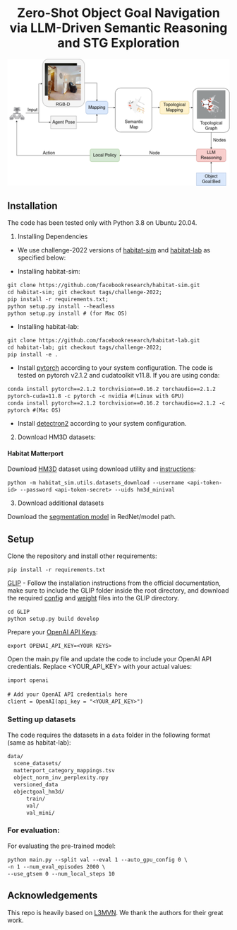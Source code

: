 <p align="center">
  <h1 align="center">Zero-Shot Object Goal Navigation via LLM-Driven Semantic Reasoning and STG Exploration</h1>
  <img src="docs/main.png" width="700">
</p>


## Installation

The code has been tested only with Python 3.8 on Ubuntu 20.04.

1. Installing Dependencies
- We use challenge-2022 versions of [habitat-sim](https://github.com/facebookresearch/habitat-sim) and [habitat-lab](https://github.com/facebookresearch/habitat-lab) as specified below:

- Installing habitat-sim:
```
git clone https://github.com/facebookresearch/habitat-sim.git
cd habitat-sim; git checkout tags/challenge-2022; 
pip install -r requirements.txt; 
python setup.py install --headless
python setup.py install # (for Mac OS)
```

- Installing habitat-lab:
```
git clone https://github.com/facebookresearch/habitat-lab.git
cd habitat-lab; git checkout tags/challenge-2022; 
pip install -e .
```

- Install [pytorch](https://pytorch.org/) according to your system configuration. The code is tested on pytorch v2.1.2 and cudatoolkit v11.8. If you are using conda:
```
conda install pytorch==2.1.2 torchvision==0.16.2 torchaudio==2.1.2 pytorch-cuda=11.8 -c pytorch -c nvidia #(Linux with GPU)
conda install pytorch==2.1.2 torchvision==0.16.2 torchaudio==2.1.2 -c pytorch #(Mac OS)
```
- Install [detectron2](https://github.com/facebookresearch/detectron2/) according to your system configuration. 

2. Download HM3D datasets:

#### Habitat Matterport
Download [HM3D](https://aihabitat.org/datasets/hm3d/) dataset using download utility and [instructions](https://github.com/facebookresearch/habitat-sim/blob/089f6a41474f5470ca10222197c23693eef3a001/datasets/HM3D.md):
```
python -m habitat_sim.utils.datasets_download --username <api-token-id> --password <api-token-secret> --uids hm3d_minival
```

3. Download additional datasets

Download the [segmentation model](https://drive.google.com/file/d/1U0dS44DIPZ22nTjw0RfO431zV-lMPcvv/view?usp=share_link) in RedNet/model path.


## Setup
Clone the repository and install other requirements:
```
pip install -r requirements.txt
```

[GLIP](https://github.com/microsoft/GLIP) - Follow the installation instructions from the official documentation, make sure to include the GLIP folder inside the root directory, and download the required [config](https://github.com/microsoft/GLIP/blob/main/configs/pretrain/glip_Swin_L.yaml) and [weight](https://huggingface.co/GLIPModel/GLIP/blob/main/glip_large_model.pth) files into the GLIP directory.
```
cd GLIP
python setup.py build develop 
```

Prepare your [OpenAI API Keys](https://platform.openai.com/account/api-keys):

```
export OPENAI_API_KEY=<YOUR KEYS>
```
Open the main.py file and update the code to include your OpenAI API credentials. Replace <YOUR_API_KEY> with your actual values:

```
import openai

# Add your OpenAI API credentials here
client = OpenAI(api_key = "<YOUR_API_KEY>")
```

### Setting up datasets
The code requires the datasets in a `data` folder in the following format (same as habitat-lab):
```
data/
  scene_datasets/
  matterport_category_mappings.tsv
  object_norm_inv_perplexity.npy
  versioned_data
  objectgoal_hm3d/
      train/
      val/
      val_mini/
```


### For evaluation: 
For evaluating the pre-trained model:
```
python main.py --split val --eval 1 --auto_gpu_config 0 \
-n 1 --num_eval_episodes 2000 \
--use_gtsem 0 --num_local_steps 10
```

## Acknowledgements

This repo is heavily based on [L3MVN](https://github.com/ybgdgh/L3MVN). We thank the authors for their great work.
